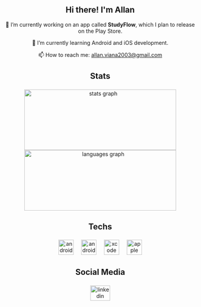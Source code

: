 <div align="center">

<h2>Hi there! I'm Allan</h2>

<p>🔭 I’m currently working on an app called <b>StudyFlow</b>, which I plan to release on the Play Store.</p>
<p>🌱 I’m currently learning Android and iOS development.</p>
<p>📫 How to reach me: <a href="mailto:allan.viana2003@gmail.com">allan.viana2003@gmail.com</a></p>

</div>



<h2 align="center">Stats</h2>


###

<div align="center">
  <img src="https://github-readme-stats.vercel.app/api?username=AllanAViana&hide_title=false&hide_rank=true&show_icons=true&include_all_commits=true&count_private=true&disable_animations=false&theme=dracula&locale=en&hide_border=false&order=1" height="160" width="400" alt="stats graph" />
  <img src="https://github-readme-stats.vercel.app/api/top-langs?username=AllanAViana&locale=en&hide_title=false&layout=compact&card_width=400&langs_count=5&theme=dracula&hide_border=false&order=2" height="160" width="400" alt="languages graph" />
</div>

###


###

<h2 align="center">Techs</h2>

###

<div align="center">
  <img src="https://cdn.jsdelivr.net/gh/devicons/devicon/icons/androidstudio/androidstudio-original.svg" height="40" alt="androidstudio logo"  />
  <img width="12" />
  <img src="https://cdn.jsdelivr.net/gh/devicons/devicon/icons/android/android-original.svg" height="40" alt="android logo"  />
  <img width="12" />
  <img src="https://cdn.jsdelivr.net/gh/devicons/devicon/icons/xcode/xcode-original.svg" height="40" alt="xcode logo"  />
  <img width="12" />
  <img src="https://cdn.jsdelivr.net/gh/devicons/devicon/icons/apple/apple-original.svg" height="40" alt="apple logo"  />
</div>

###

<h2 align="center">Social Media</h2>

###

<div align="center">
  <a href="https://www.linkedin.com/in/allan-dos-anjos-viana-0110ba25a/" target="_blank">
    <img src="https://raw.githubusercontent.com/maurodesouza/profile-readme-generator/master/src/assets/icons/social/linkedin/default.svg" width="52" height="40" alt="linkedin logo"  />
  </a>
</div>

###
